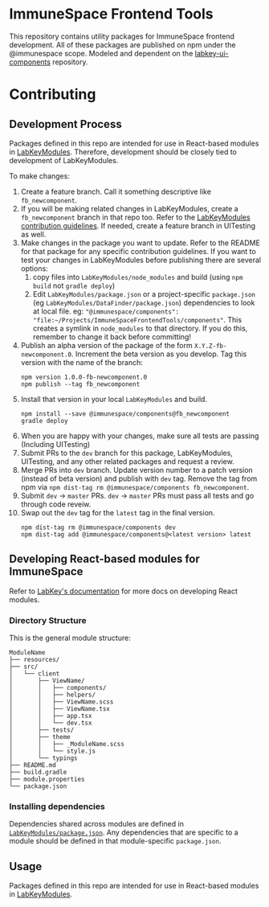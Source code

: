 # ImmuneSpace Frontend Tools

This repository contains utility packages for ImmuneSpace frontend development. All of these packages are published on npm under the @immunespace scope. Modeled and dependent on the [labkey-ui-components](https://github.com/LabKey/labkey-ui-components) repository. 


# Contributing
## Development Process

Packages defined in this repo are intended for use in React-based modules in [LabKeyModules](https://github.com/RGLab/LabKeyModules). Therefore, development should be closely tied to development of LabKeyModules. 

To make changes: 
1. Create a feature branch. Call it something descriptive like `fb_newcomponent`.
1. If you will be making related changes in LabKeyModules, create a `fb_newcomponent` branch in that repo too. Refer to the [LabKeyModules contribution guidelines](https://github.com/RGLab/LabKeyModules#contributing). If needed, create a feature branch in UITesting as well. 
1. Make changes in the package you want to update. Refer to the README for that package for any specific contribution guidelines. If you want to test your changes in LabKeyModules before publishing there are several options:
    1. copy files into `LabKeyModules/node_modules` and build (using `npm build` not `gradle deploy`)
    1. Edit `LabKeyModules/package.json` or a project-specific `package.json` (eg `LabKeyModules/DataFinder/package.json`) dependencies to look at local file. eg: `"@immunespace/components": "file:~/Projects/ImmuneSpaceFrontendTools/components"`. This creates a symlink in `node_modules` to that directory. If you do this, remember to change it back before committing! 
1. Publish an alpha version of the package of the form `X.Y.Z-fb-newcomponent.0`. Increment the beta version as you develop. Tag this version with the name of the branch: 
    ```
    npm version 1.0.0-fb-newcomponent.0
    npm publish --tag fb_newcomponent
    ```
1. Install that version in your local `LabKeyModules` and build. 
    ```
    npm install --save @immunespace/components@fb_newcomponent
    gradle deploy
    ```
1. When you are happy with your changes, make sure all tests are passing (Including UITesting)
1. Submit PRs to the `dev` branch for this package, LabKeyModules, UITesting, and any other related packages and request a review. 
1. Merge PRs into `dev` branch. Update version number to a patch version (instead of beta version) and publish with `dev` tag. Remove the tag from npm via `npm dist-tag rm @immunespace/components fb_newcomponent`. 
1. Submit `dev` -> `master` PRs. `dev` -> `master` PRs must pass all tests and go through code reveiw. 
2. Swap out the `dev` tag for the `latest` tag in the final version.
    ```
    npm dist-tag rm @immunespace/components dev
    npm dist-tag add @immunespace/components@<latest version> latest
    ```

## Developing React-based modules for ImmuneSpace
Refer to [LabKey's documentation](https://www.labkey.org/Documentation/wiki-page.view?name=reactJSdev) for more docs on developing React modules. 

### Directory Structure
This is the general module structure: 

```
ModuleName
├── resources/
├── src/
│   └── client
│       ├── ViewName/
│       │   ├── components/
│       │   ├── helpers/
│       │   ├── ViewName.scss
│       │   ├── ViewName.tsx
│       │   ├── app.tsx
│       │   └── dev.tsx
│       ├── tests/
│       ├── theme
│       │   ├── _ModuleName.scss
│       │   └── style.js
│       └── typings
├── README.md
├── build.gradle
├── module.properties
└── package.json
```

### Installing dependencies
Dependencies shared across modules are defined in [`LabKeyModules/package.json`](https://github.com/RGLab/LabKeyModules/blob/master/package.json). Any dependencies that are specific to a module should be defined in that module-specific `package.json`.  

## Usage
Packages defined in this repo are intended for use in React-based modules in [LabKeyModules](https://github.com/RGLab/LabKeyModules). 
